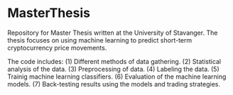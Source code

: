# MasterThesis

Repository for Master Thesis written at the University of Stavanger.
The thesis focuses on using machine learning to predict short-term cryptocurrency price movements.

The code includes: (1) Different methods of data gathering. (2) Statistical analysis of the data. (3) Preprocessing of data. (4) Labeling the data. (5) Trainig machine learning classifiers. (6) Evaluation of the machine learning models. (7) Back-testing results using the models and trading strategies.
